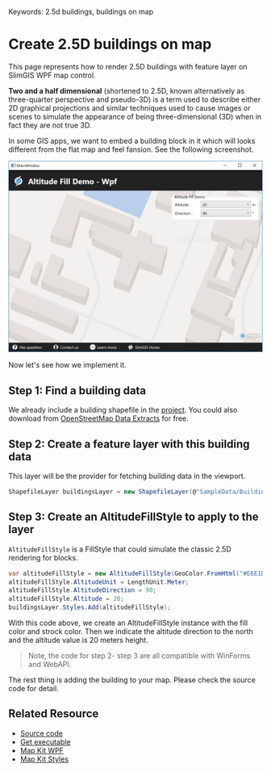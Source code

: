 Keywords: 2.5d buildings, buildings on map

# Create 2.5D buildings on map

This page represents how to render 2.5D buildings with feature layer on SlimGIS WPF map control. 

__Two and a half dimensional__ (shortened to 2.5D, known alternatively as three-quarter perspective and pseudo-3D) is a term used to describe either 2D graphical projections and similar techniques used to cause images or scenes to simulate the appearance of being three-dimensional (3D) when in fact they are not true 3D.

In some GIS apps, we want to embed a building block in it which will looks different from the flat map and feel fansion. See the following screenshot.

![2.5D building map](https://github.com/SlimGIS/RenderBuildingDemo-Wpf/raw/master/Previews/building-map-wpf.jpg?raw=true)

Now let's see how we implement it.

## Step 1: Find a building data
We already include a building shapefile in the [project](https://github.com/SlimGIS/RenderBuildingDemo-Wpf). You could also download from [OpenStreetMap Data Extracts](http://download.geofabrik.de/) for free.

## Step 2: Create a feature layer with this building data
This layer will be the provider for fetching building data in the viewport.
```csharp
ShapefileLayer buildingsLayer = new ShapefileLayer(@"SampleData/Buildings.shp");
```

## Step 3: Create an AltitudeFillStyle to apply to the layer
`AltitudeFillStyle` is a FillStyle that could simulate the classic 2.5D rendering for blocks.
```csharp
var altitudeFillStyle = new AltitudeFillStyle(GeoColor.FromHtml("#E6E1DF"), GeoColor.FromHtml("#80D3CDCA"), 1);
altitudeFillStyle.AltitudeUnit = LengthUnit.Meter;
altitudeFillStyle.AltitudeDirection = 90;
altitudeFillStyle.Altitude = 20;
buildingsLayer.Styles.Add(altitudeFillStyle);
```
With this code above, we create an AltitudeFillStyle instance with the fill color and strock color. Then we indicate the altitude direction to the north and the altitude value is 20 meters height.

> Note, the code for step 2- step 3 are all compatible with WinForms and WebAPI.

The rest thing is adding the building to your map. Please check the source code for detail.

## Related Resource
- [Source code](https://github.com/SlimGIS/RenderBuildingDemo-Wpf)
- [Get executable](https://github.com/SlimGIS/RenderBuildingDemo-Wpf/releases)
- [Map Kit WPF](https://slimgis.com/products/wpf)
- [Map Kit Styles](https://slimgis.com/documents/styles)




